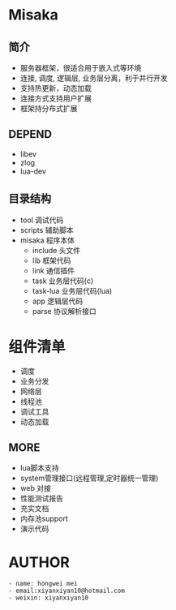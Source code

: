 # Misaka

## 简介
 - 服务器框架，很适合用于嵌入式等环境
 - 连接, 调度, 逻辑层, 业务层分离，利于并行开发
 - 支持热更新，动态加载
 - 连接方式支持用户扩展
 - 框架持分布式扩展

## DEPEND
 - libev
 - zlog     
 - lua-dev

## 目录结构
 - tool         调试代码
 - scripts      辅助脚本
 - misaka       程序本体
    - include   头文件
    - lib       框架代码
    - link      通信插件
    - task      业务层代码(c)
    - task-lua  业务层代码(lua)
    - app       逻辑层代码
    - parse     协议解析接口

# 组件清单
 - 调度
 - 业务分发
 - 网络层
 - 线程池
 - 调试工具
 - 动态加载

## MORE
 - lua脚本支持
 - system管理接口(远程管理,定时器统一管理)
 - web 对接
 - 性能测试报告
 - 充实文档
 - 内存池support
 - 演示代码

# AUTHOR 
    - name: hongwei mei
    - email:xiyanxiyan10@hotmail.com
    - weixin: xiyanxiyan10
